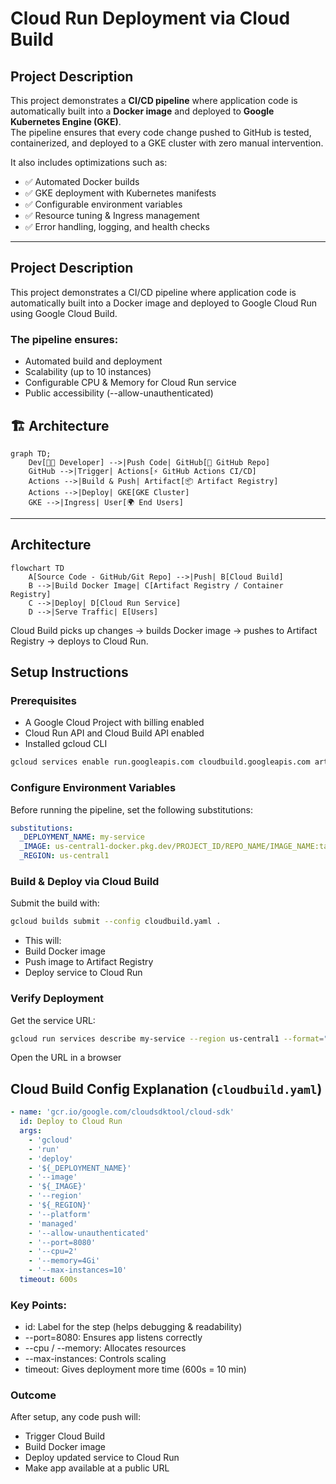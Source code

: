 # Cloud Run Deployment via Cloud Build
## Project Description  
This project demonstrates a **CI/CD pipeline** where application code is automatically built into a **Docker image** and deployed to **Google Kubernetes Engine (GKE)**.  
The pipeline ensures that every code change pushed to GitHub is tested, containerized, and deployed to a GKE cluster with zero manual intervention.  

It also includes optimizations such as:  
- ✅ Automated Docker builds  
- ✅ GKE deployment with Kubernetes manifests  
- ✅ Configurable environment variables  
- ✅ Resource tuning & Ingress management  
- ✅ Error handling, logging, and health checks 
---




## Project Description

This project demonstrates a CI/CD pipeline where application code is automatically built into a Docker image and deployed to Google Cloud Run using Google Cloud Build.  
### The pipeline ensures:
- Automated build and deployment
- Scalability (up to 10 instances)
- Configurable CPU & Memory for Cloud Run service
- Public accessibility (--allow-unauthenticated)



## 🏗️ Architecture  

```mermaid
graph TD;
    Dev[👨‍💻 Developer] -->|Push Code| GitHub[🐙 GitHub Repo]
    GitHub -->|Trigger| Actions[⚡ GitHub Actions CI/CD]
    Actions -->|Build & Push| Artifact[📦 Artifact Registry]
    Actions -->|Deploy| GKE[GKE Cluster]
    GKE -->|Ingress| User[🌍 End Users]
```
---



## Architecture
```mermaid
flowchart TD
    A[Source Code - GitHub/Git Repo] -->|Push| B[Cloud Build]
    B -->|Build Docker Image| C[Artifact Registry / Container Registry]
    C -->|Deploy| D[Cloud Run Service]
    D -->|Serve Traffic| E[Users]
```
Cloud Build picks up changes → builds Docker image → pushes to Artifact Registry → deploys to Cloud Run.

## Setup Instructions
### Prerequisites
- A Google Cloud Project with billing enabled
- Cloud Run API and Cloud Build API enabled
- Installed gcloud CLI
```bash
gcloud services enable run.googleapis.com cloudbuild.googleapis.com artifactregistry.googleapis.com
```
### Configure Environment Variables
Before running the pipeline, set the following substitutions:
```yaml
substitutions:
  _DEPLOYMENT_NAME: my-service
  _IMAGE: us-central1-docker.pkg.dev/PROJECT_ID/REPO_NAME/IMAGE_NAME:tag
  _REGION: us-central1
```

### Build & Deploy via Cloud Build
Submit the build with:
```bash
gcloud builds submit --config cloudbuild.yaml .
```
- This will:
- Build Docker image
- Push image to Artifact Registry
- Deploy service to Cloud Run

### Verify Deployment
Get the service URL:
```bash
gcloud run services describe my-service --region us-central1 --format="value(status.url)"
```
Open the URL in a browser

## Cloud Build Config Explanation (`cloudbuild.yaml`)
```yaml
- name: 'gcr.io/google.com/cloudsdktool/cloud-sdk'
  id: Deploy to Cloud Run
  args:
    - 'gcloud'
    - 'run'
    - 'deploy'
    - '${_DEPLOYMENT_NAME}'
    - '--image'
    - '${_IMAGE}'
    - '--region'
    - '${_REGION}'
    - '--platform'
    - 'managed'
    - '--allow-unauthenticated'
    - '--port=8080'
    - '--cpu=2'
    - '--memory=4Gi'
    - '--max-instances=10'
  timeout: 600s
```
### Key Points:
- id: Label for the step (helps debugging & readability)
- --port=8080: Ensures app listens correctly
- --cpu / --memory: Allocates resources
- --max-instances: Controls scaling
- timeout: Gives deployment more time (600s = 10 min)

### Outcome
After setup, any code push will:
- Trigger Cloud Build
- Build Docker image
- Deploy updated service to Cloud Run
- Make app available at a public URL
